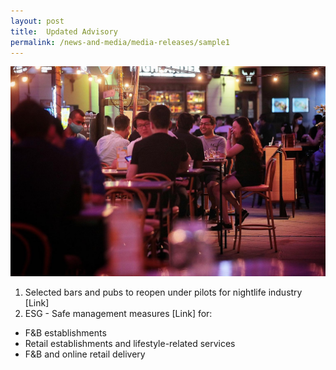```yaml
---
layout: post
title:  Updated Advisory
permalink: /news-and-media/media-releases/sample1
---
```

![about us image](/images/ST_20200809_TFNIGHTLIFE_5875148.jpg)

1. Selected bars and pubs to reopen under pilots for nightlife industry [Link]
2. ESG - Safe management measures [Link] for:
- F&B establishments
- Retail establishments and lifestyle-related services
- F&B and online retail delivery
